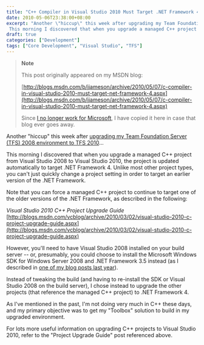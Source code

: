 ```yaml
---
title: "C++ Compiler in Visual Studio 2010 Must Target .NET Framework 4"
date: 2010-05-06T23:38:00+08:00
excerpt: "Another \"hiccup\" this week after upgrading my Team Foundation Server (TFS) 2008 environment to TFS 2010 ... 
 This morning I discovered that when you upgrade a managed C++ project from Visual Studio 2008 to Visual Studio 2010, the project is updated..."
draft: true
categories: ["Development"]
tags: ["Core Development", "Visual Studio", "TFS"]
---
```


> **Note**
> 
> This post originally appeared on my MSDN blog:  
>   
> 
> [http://blogs.msdn.com/b/jjameson/archive/2010/05/07/c-compiler-in-visual-studio-2010-must-target-net-framework-4.aspx](http://blogs.msdn.com/b/jjameson/archive/2010/05/07/c-compiler-in-visual-studio-2010-must-target-net-framework-4.aspx)
> 
> Since [I no longer work for Microsoft](/blog/jjameson/2011/09/02/last-day-with-microsoft), I have copied it here in case that blog ever goes away.


Another "hiccup" this week after [upgrading my Team Foundation Server (TFS) 2008 environment to TFS 2010](/blog/jjameson/2010/05/04/upgrade-team-foundation-server-2008-to-tfs-2010-and-sharepoint-server-2010-overview)...

This morning I discovered that when you upgrade a managed C++ project from Visual Studio 2008 to Visual Studio 2010, the project is updated automatically to target .NET Framework 4. Unlike most other project types, you can't just quickly change a project setting in order to target an earlier version of the .NET Framework.

Note that you can force a managed C++ project to continue to target one of the older versions of the .NET Framework, as described in the following:

<cite>Visual Studio 2010 C++ Project Upgrade Guide</cite>
[http://blogs.msdn.com/vcblog/archive/2010/03/02/visual-studio-2010-c-project-upgrade-guide.aspx](http://blogs.msdn.com/vcblog/archive/2010/03/02/visual-studio-2010-c-project-upgrade-guide.aspx)


However, you'll need to have Visual Studio 2008 installed on your build server -- or, presumably, you could choose to install the Microsoft Windows SDK for Windows Server 2008 and .NET Framework 3.5 instead (as I described in [one of my blog posts last year](/blog/jjameson/2009/11/07/compiling-c-projects-with-team-foundation-build)).

Instead of tweaking the build (and having to re-install the SDK or Visual Studio 2008 on the build server), I chose instead to upgrade the other projects (that reference the managed C++ project) to .NET Framework 4.

As I've mentioned in the past, I'm not doing very much in C++ these days, and my primary objective was to get my "Toolbox" solution to build in my upgraded environment.

For lots more useful information on upgrading C++ projects to Visual Studio 2010, refer to the "Project Upgrade Guide" post referenced above.

